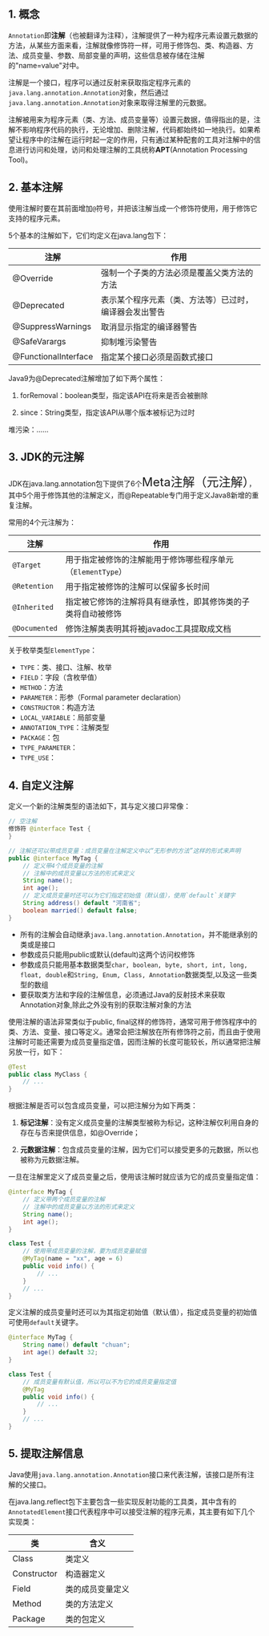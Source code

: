 ## 1. 概念

`Annotation`即**注解**（也被翻译为注释），注解提供了一种为程序元素设置元数据的方法，从某些方面来看，注解就像修饰符一样，可用于修饰包、类、构造器、方法、成员变量、参数、局部变量的声明，这些信息被存储在注解的"name=value"对中。

注解是一个接口，程序可以通过反射来获取指定程序元素的`java.lang.annotation.Annotation`对象，然后通过`java.lang.annotation.Annotation`对象来取得注解里的元数据。

注解被用来为程序元素（类、方法、成员变量等）设置元数据，值得指出的是，注解不影响程序代码的执行，无论增加、删除注解，代码都始终如一地执行。如果希望让程序中的注解在运行时起一定的作用，只有通过某种配套的工具对注解中的信息进行访问和处理，访问和处理注解的工具统称**APT**(Annotation Processing Tool)。

## 2. 基本注解

使用注解时要在其前面增加`@`符号，并把该注解当成一个修饰符使用，用于修饰它支持的程序元素。

5个基本的注解如下，它们均定义在java.lang包下：

| 注解                 | 作用                                                   |
| -------------------- | ------------------------------------------------------ |
| @Override            | 强制一个子类的方法必须是覆盖父类方法的方法             |
| @Deprecated          | 表示某个程序元素（类、方法等）已过时，编译器会发出警告 |
| @SuppressWarnings    | 取消显示指定的编译器警告                               |
| @SafeVarargs         | 抑制堆污染警告                                         |
| @FunctionalInterface | 指定某个接口必须是函数式接口                           |

Java9为@Deprecated注解增加了如下两个属性：

1. forRemoval：boolean类型，指定该API在将来是否会被删除

2. since：String类型，指定该API从哪个版本被标记为过时

堆污染：......

## 3. JDK的元注解

JDK在java.lang.annotation包下提供了6个<font size=5>Meta注解（元注解）</font>，其中5个用于修饰其他的注解定义，而@Repeatable专门用于定义Java8新增的重复注解。

常用的4个元注解为：

| 注解          | 作用                                                         |
| ------------- | ------------------------------------------------------------ |
| `@Target`     | 用于指定被修饰的注解能用于修饰哪些程序单元（`ElementType`）  |
| `@Retention`  | 用于指定被修饰的注解可以保留多长时间                         |
| `@Inherited`  | 指定被它修饰的注解将具有继承性，即其修饰类的子类将自动被修饰 |
| `@Documented` | 修饰注解类表明其将被javadoc工具提取成文档                    |

关于枚举类型`ElementType`：

- `TYPE`：类、接口、注解、枚举
- `FIELD`：字段（含枚举值）
- `METHOD`：方法
- `PARAMETER`：形参（Formal parameter declaration）
- `CONSTRUCTOR`：构造方法
- `LOCAL_VARIABLE`：局部变量
- `ANNOTATION_TYPE`：注解类型
- `PACKAGE`：包
- `TYPE_PARAMETER`：
- `TYPE_USE`：

## 4. 自定义注解

定义一个新的注解类型的语法如下，其与定义接口非常像：

```java
// 空注解
修饰符 @interface Test {
}

// 注解还可以带成员变量：成员变量在注解定义中以“无形参的方法”这样的形式来声明
public @interface MyTag {
	// 定义带4个成员变量的注解
	// 注解中的成员变量以方法的形式来定义
	String name();
	int age();
    // 定义成员变量时还可以为它们指定初始值（默认值），使用`default`关键字
    String address() default "河南省";
    boolean married() default false;
}
```

- 所有的注解会自动继承`java.lang.annotation.Annotation`，并不能继承别的类或是接口
- 参数成员只能用public或默认(default)这两个访问权修饰
-  参数成员只能用基本数据类型`char, boolean, byte, short, int, long, float, double`和`String, Enum, Class, Annotation`数据类型,以及这一些类型的数组
- 要获取类方法和字段的注解信息，必须通过Java的反射技术来获取 Annotation对象,除此之外没有别的获取注解对象的方法

使用注解的语法非常类似于public, final这样的修饰符，通常可用于修饰程序中的类、方法、变量、接口等定义。通常会把注解放在所有修饰符之前，而且由于使用注解时可能还需要为成员变量指定值，因而注解的长度可能较长，所以通常把注解另放一行，如下：

```java
@Test
public class MyClass {
    // ...
}
```

根据注解是否可以包含成员变量，可以把注解分为如下两类：

1. **标记注解**：没有定义成员变量的注解类型被称为标记，这种注解仅利用自身的存在与否来提供信息，如@Override；

2. **元数据注解**：包含成员变量的注解，因为它们可以接受更多的元数据，所以也被称为元数据注解。

一旦在注解里定义了成员变量之后，使用该注解时就应该为它的成员变量指定值：

```java
@interface MyTag {
    // 定义带两个成员变量的注解
    // 注解中的成员变量以方法的形式来定义
    String name();
    int age();
}

class Test {
    // 使用带成员变量的注解，要为成员变量赋值
    @MyTag(name = "xx", age = 6)
    public void info() {
        // ...
    }
    // ...
}
```

定义注解的成员变量时还可以为其指定初始值（默认值），指定成员变量的初始值可使用`default`关键字。

```java
@interface MyTag {
    String name() default "chuan";
    int age() default 32;
}

class Test {
    // 成员变量有默认值，所以可以不为它的成员变量指定值
    @MyTag
    public void info() {
        // ...
    }
    // ...
}
```

## 5. 提取注解信息

Java使用`java.lang.annotation.Annotation`接口来代表注解，该接口是所有注解的父接口。

在java.lang.reflect包下主要包含一些实现反射功能的工具类，其中含有的`AnnotatedElement`接口代表程序中可以接受注解的程序元素，其主要有如下几个实现类：

| 类          | 含义             |
| ----------- | ---------------- |
| Class       | 类定义           |
| Constructor | 构造器定义       |
| Field       | 类的成员变量定义 |
| Method      | 类的方法定义     |
| Package     | 类的包定义       |

